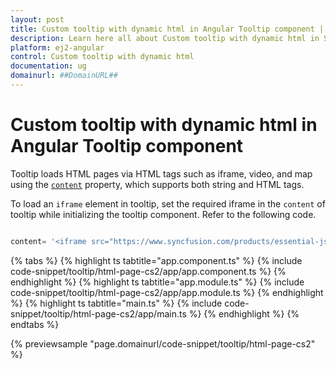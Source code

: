 ```yaml
---
layout: post
title: Custom tooltip with dynamic html in Angular Tooltip component | Syncfusion
description: Learn here all about Custom tooltip with dynamic html in Syncfusion Angular Tooltip component of Syncfusion Essential JS 2 and more.
platform: ej2-angular
control: Custom tooltip with dynamic html 
documentation: ug
domainurl: ##DomainURL##
---
```


# Custom tooltip with dynamic html in Angular Tooltip component

Tooltip loads HTML pages via HTML tags such as iframe, video, and map using the [`content`](https://ej2.syncfusion.com/angular/documentation/api/tooltip/#content) property, which supports both string and HTML tags.

To load an `iframe` element in tooltip, set the required iframe in the `content` of tooltip while initializing the tooltip component. Refer to the following code.

```typescript

content= '<iframe src="https://www.syncfusion.com/products/essential-js2"></iframe>

```

{% tabs %}
{% highlight ts tabtitle="app.component.ts" %}
{% include code-snippet/tooltip/html-page-cs2/app/app.component.ts %}
{% endhighlight %}
{% highlight ts tabtitle="app.module.ts" %}
{% include code-snippet/tooltip/html-page-cs2/app/app.module.ts %}
{% endhighlight %}
{% highlight ts tabtitle="main.ts" %}
{% include code-snippet/tooltip/html-page-cs2/app/main.ts %}
{% endhighlight %}
{% endtabs %}
  
{% previewsample "page.domainurl/code-snippet/tooltip/html-page-cs2" %}
